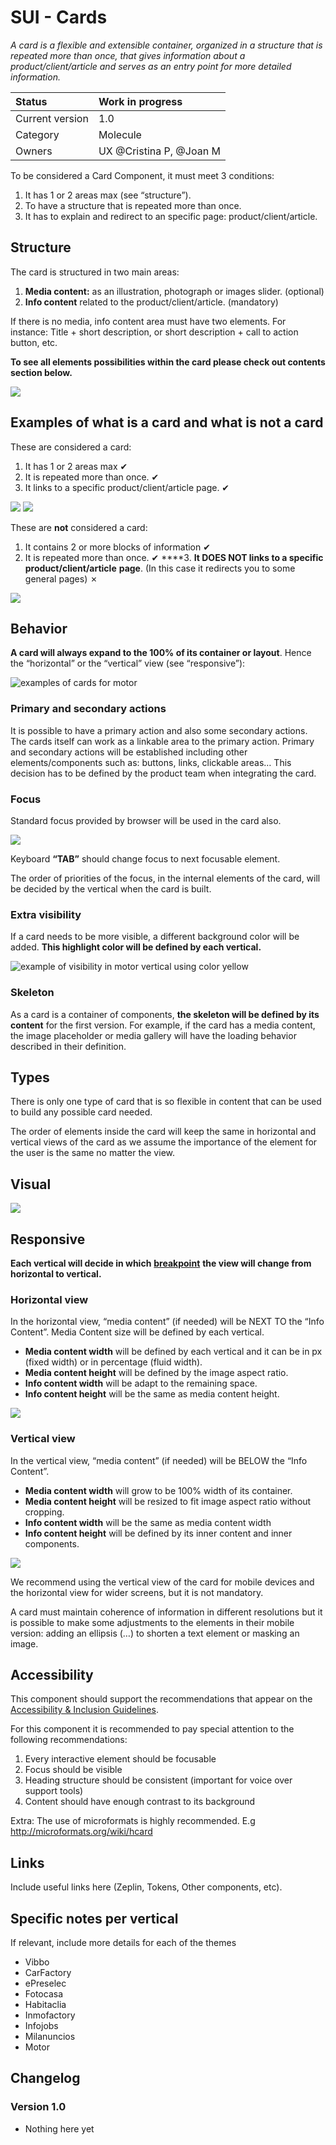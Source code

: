 # SUI - Cards
*A card is a flexible and extensible container, organized in a structure that is repeated more than once, that gives information about a product/client/article and serves as an entry point for more detailed* *information.*

|   Status          | Work in progress |
|   :----           |   :---- |
|   Current version |   1.0 |
|   Category        |   Molecule |
|   Owners          |   UX @Cristina P, @Joan M |

To be considered a Card Component, it must meet 3 conditions:

1. It has 1 or 2 areas max (see “structure”). 
2. To have a structure that is repeated more than once.
3. It has to explain and redirect to an specific page: product/client/article.

## Structure

The card is structured in two main areas: 

1. **Media content:** as an illustration, photograph or images slider. (optional)
2. **Info content** related to the product/client/article. (mandatory) 
    
If there is no media, info content area must have two elements. 
For instance: Title + short description, or short description + call to action button, etc. 

**To see all elements possibilities within the card please check out contents section below.**

![](https://d2mxuefqeaa7sj.cloudfront.net/s_2FC2FEDA4D8EE83C8E4AC235EE1D1602E4B2353E2B16015CAF86AA1E5799D07A_1517573560242_Captura+de+pantalla+2018-02-02+a+las+13.12.14.png)

## Examples of what is a card and what is not a card 

These are considered a card:

1. It has 1 or 2 areas max ✔
2. It is repeated more than once. ✔
3. It links to a specific product/client/article page. ✔

![](https://d2mxuefqeaa7sj.cloudfront.net/s_2FC2FEDA4D8EE83C8E4AC235EE1D1602E4B2353E2B16015CAF86AA1E5799D07A_1506667674231_Captura+de+pantalla+2017-09-28+a+las+16.26.04.png)
![](https://d2mxuefqeaa7sj.cloudfront.net/s_8995AEE7A2BC8A31A45AEB5B724EBBD1070DE7530248876FED4A66CB10DECC88_1508497030642_Captura+de+pantalla+2017-10-20+a+las+12.56.52.png)

These are **not** considered a card:

1. It contains 2 or more blocks of information ✔
2. It is repeated more than once. ✔
****3. **It DOES NOT links to a specific product/client/article** **page**. (In this case it redirects you to some general pages) ✗

![](https://d2mxuefqeaa7sj.cloudfront.net/s_2FC2FEDA4D8EE83C8E4AC235EE1D1602E4B2353E2B16015CAF86AA1E5799D07A_1506684177658_Captura+de+pantalla+2017-09-29+a+las+13.22.15.png)

## Behavior

**A card will always expand to the 100% of its container or layout**. Hence the “horizontal” or the “vertical” view (see “responsive”):

![examples of cards for motor](https://d2mxuefqeaa7sj.cloudfront.net/s_54347A4FF5BCB4E706A3A95FE75E34EE59D4D0F58880644FC4F0E042CE21DE0E_1520588586185_Captura+de+pantalla+2018-03-09+a+les+10.42.50.png)

### Primary and secondary actions

It is possible to have a primary action and also some secondary actions.
The cards itself can work as a linkable area to the primary action. Primary and secondary actions will be established including other elements/components such as: buttons, links, clickable areas… This decision has to be defined by the product team when integrating the card.

### Focus

Standard focus provided by browser will be used in the card also. 

![](https://d2mxuefqeaa7sj.cloudfront.net/s_2FC2FEDA4D8EE83C8E4AC235EE1D1602E4B2353E2B16015CAF86AA1E5799D07A_1516179405503_Captura+de+pantalla+2018-01-17+a+las+9.55.43.png)

Keyboard **“TAB”** should change focus to next focusable element.

The order of priorities of the focus, in the internal elements of the card, will be decided by the vertical when the card is built.

### Extra visibility

If a card needs to be more visible, a different background color will be added. **This highlight color will be defined by each vertical.**

![example of visibility in motor vertical using color yellow](https://d2mxuefqeaa7sj.cloudfront.net/s_54347A4FF5BCB4E706A3A95FE75E34EE59D4D0F58880644FC4F0E042CE21DE0E_1514385308798_Captura+de+pantalla+2017-12-27+a+les+15.34.47.png)

### Skeleton

As a card is a container of components, **the skeleton will be defined by its content** for the first version. For example, if the card has a media content, the image placeholder or media gallery will have the loading behavior described in their definition.
 
## Types

There is only one type of card that is so flexible in content that can be used to build any possible card needed.

The order of elements inside the card will keep the same in horizontal and vertical views of the card as we assume the importance of the element for the user is the same no matter the view.

## Visual

![](https://d2mxuefqeaa7sj.cloudfront.net/s_54347A4FF5BCB4E706A3A95FE75E34EE59D4D0F58880644FC4F0E042CE21DE0E_1520588996700_Captura+de+pantalla+2018-03-09+a+les+10.49.12.png)

## Responsive

**Each vertical will decide in which** [**breakpoint**](https://paper.dropbox.com/doc/SUI-Breakpoints--AOOfpSeDD3k2KUKs0LVz_75qAg-seYN3kSKY1ZNEOV527lnn) **the view will change from horizontal to vertical.**


### Horizontal view

In the horizontal view, “media content” (if needed) will be NEXT TO the “Info Content”. Media Content size will be defined by each vertical.
- **Media content width** will be defined by each vertical and it can be in px (fixed width) or in percentage (fluid width). 
- **Media content height** will be defined by the image aspect ratio.
- **Info content width** will be adapt to the remaining space.
- **Info content height** will be the same as media content height.

![](https://d2mxuefqeaa7sj.cloudfront.net/s_54347A4FF5BCB4E706A3A95FE75E34EE59D4D0F58880644FC4F0E042CE21DE0E_1520587863181_Captura+de+pantalla+2018-03-09+a+les+10.30.36.png)

### Vertical view

In the vertical view, “media content” (if needed) will be BELOW the “Info Content”.
- **Media content width** will grow to be 100% width of its container.
- **Media content height** will be resized to fit image aspect ratio without cropping.
- **Info content width** will be the same as media content width
- **Info content height** will be defined by its inner content and inner components.

![](https://d2mxuefqeaa7sj.cloudfront.net/s_54347A4FF5BCB4E706A3A95FE75E34EE59D4D0F58880644FC4F0E042CE21DE0E_1520589003956_Captura+de+pantalla+2018-03-09+a+les+10.49.22.png)

We recommend using the vertical view of the card for mobile devices and the horizontal view for wider screens, but it is not mandatory.

A card must maintain coherence of information in different resolutions but it is possible to make some adjustments to the elements in their mobile version: adding an ellipsis (…) to shorten a text element or masking an image.

## Accessibility

This component should support the recommendations that appear on the [Accessibility & Inclusion Guidelines](https://github.com/SUI-Components/UX-Definitions/blob/master/Accessibility%20and%20Inclusion%20Guidelines.md).

For this component it is recommended to pay special attention to the following recommendations:

1. Every interactive element should be focusable
3. Focus should be visible
4. Heading structure should be consistent (important for voice over support tools)
15. Content should have enough contrast to its background

Extra: The use of microformats is highly recommended. E.g http://microformats.org/wiki/hcard

## Links

Include useful links here (Zeplin, Tokens, Other components, etc).

## Specific notes per vertical

If relevant, include more details for each of the themes

- Vibbo
- CarFactory
- ePreselec
- Fotocasa
- Habitaclia
- Inmofactory
- Infojobs
- Milanuncios
- Motor

## Changelog

### Version 1.0

- Nothing here yet
